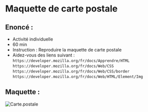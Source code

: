 # Maquette de carte postale
## Enoncé : 
* Activité individuelle 
* 60 min
* Instruction : Reproduire la maquette de carte postale
* Aidez-vous des liens suivant :  
`https://developer.mozilla.org/fr/docs/Apprendre/HTML`  
`https://developer.mozilla.org/fr/docs/Web/CSS`  
`https://developer.mozilla.org/fr/docs/Web/CSS/border`  
`https://developer.mozilla.org/fr/docs/Web/HTML/Element/Img`   

## Maquette :
![Carte.postale](https://zupimages.net/up/20/28/vbhy.png)

